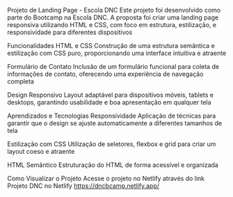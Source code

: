 Projeto de Landing Page - Escola DNC
Este projeto foi desenvolvido como parte do Bootcamp na Escola DNC. A proposta foi criar uma landing page responsiva utilizando HTML e CSS, com foco em estrutura, estilização, e responsividade para diferentes dispositivos

Funcionalidades
HTML e CSS Construção de uma estrutura semântica e estilização com CSS puro, proporcionando uma interface intuitiva e atraente

Formulário de Contato Inclusão de um formulário funcional para coleta de informações de contato, oferecendo uma experiência de navegação completa

Design Responsivo Layout adaptável para dispositivos móveis, tablets e desktops, garantindo usabilidade e boa apresentação em qualquer tela

Aprendizados e Tecnologias
Responsividade Aplicação de técnicas para garantir que o design se ajuste automaticamente a diferentes tamanhos de tela

Estilização com CSS Utilização de seletores, flexbox e grid para criar um layout coeso e atraente

HTML Semântico Estruturação do HTML de forma acessível e organizada

Como Visualizar o Projeto
Acesse o projeto no Netlify através do link Projeto DNC no Netlify https://dncbcamp.netlify.app/

